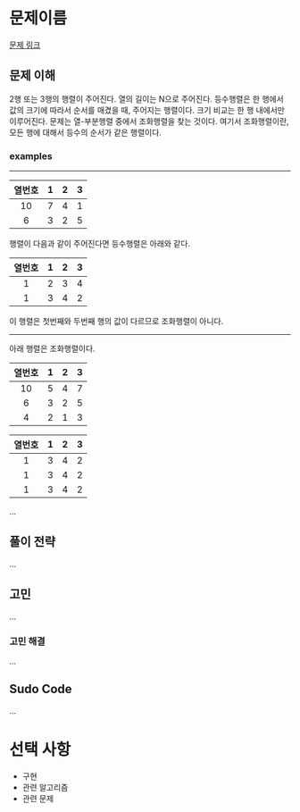 # 문제이름

[문제 링크](https://www.acmicpc.net/)


## 문제 이해   

2행 또는 3행의 행렬이 주어진다. 열의 길이는 N으로 주어진다. 
등수행렬은 한 행에서 값의 크기에 따라서 순서를 매겼을 때, 주어지는 행렬이다. 크기 비교는 한 행 내에서만 이루어진다. 
문제는 열-부분행렬 중에서 조화행렬을 찾는 것이다. 여기서 조화행렬이란, 모든 행에 대해서 등수의 순서가 같은 행렬이다. 

### examples

---

|열번호|1|2|3|
|:-:|:-:|:-:|:-:|
|10|7|4|1|
|6|3|2|5|

행렬이 다음과 같이 주어진다면 등수행렬은 아래와 같다.

|열번호|1|2|3|
|:-:|:-:|:-:|:-:|
|1|2|3|4|
|1|3|4|2|

이 행렬은 첫번째와 두번째 행의 값이 다르므로 조화행렬이 아니다. 

---

아래 행렬은 조화행렬이다. 

|열번호|1|2|3|
|:-:|:-:|:-:|:-:|
|10|5|4|7|
|6|3|2|5|
|4|2|1|3|

|열번호|1|2|3|
|:-:|:-:|:-:|:-:|
|1|3|4|2|
|1|3|4|2|
|1|3|4|2|


...

## 풀이 전략


...


## 고민

...

### 고민 해결

...

## Sudo Code

...

# 선택 사항

* 구현
* 관련 알고리즘
* 관련 문제

